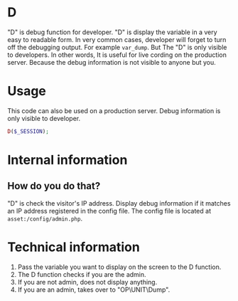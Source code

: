 D
===

 "D" is debug function for developer.
 "D" is display the variable in a very easy to readable form.
 In very common cases, developer will forget to turn off the debugging output.
 For example `var_dump`.
 But The "D" is only visible to developers.
 In other words, It is useful for live cording on the production server.
 Because the debug information is not visible to anyone but you.

# Usage

 This code can also be used on a production server.
 Debug information is only visible to developer.

```php
D($_SESSION);
```

# Internal information

## How do you do that?

 "D" is check the visitor's IP address.
 Display debug information if it matches an IP address registered in the config file.
 The config file is located at `asset:/config/admin.php`.

# Technical information

 1. Pass the variable you want to display on the screen to the D function.
 2. The D function checks if you are the admin.
 3. If you are not admin, does not display anything.
 4. If you are an admin, takes over to "OP\UNIT\Dump".
